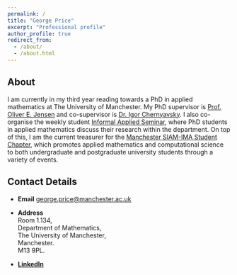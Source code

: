 ```yaml
---
permalink: /
title: "George Price"
excerpt: "Professional profile"
author_profile: true
redirect_from: 
  - /about/
  - /about.html
---
```


## About

I am currently in my third year reading towards a PhD in applied mathematics at The University of Manchester. My PhD supervisor is [Prof. Oliver E. Jensen](https://personalpages.manchester.ac.uk/staff/oliver.jensen/) and co-supervisor is [Dr. Igor Chernyavsky](http://math-biophys.info/wiki/). I also co-organise the weekly student [Informal Applied Seminar](http://events.manchester.ac.uk/calendar/tag:ser-se-maths-appliedinformal/), where PhD students in applied mathematics discuss their research within the department. On top of this, I am the current treasurer for the [Manchester SIAM-IMA Student Chapter](https://www.maths.manchester.ac.uk/~siam/), which promotes applied mathematics and computational science to both undergraduate and postgraduate university students through a variety of events.

## Contact Details

- **Email** george.price@manchester.ac.uk

- **Address** <br/>
Room 1.134, <br/> 
Department of Mathematics, <br/> 
The University of Manchester, <br/> 
Manchester. <br/> 
M13 9PL.

- **[LinkedIn](https://uk.linkedin.com/in/gfprice)**
